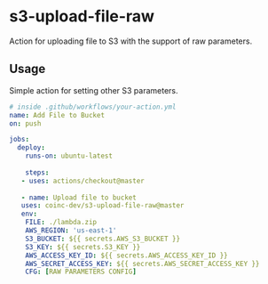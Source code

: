 # s3-upload-file-raw
Action for uploading file to S3 with the support of raw parameters.


## Usage

Simple action for setting other S3 parameters.

```yaml
# inside .github/workflows/your-action.yml
name: Add File to Bucket
on: push

jobs:
  deploy:
    runs-on: ubuntu-latest
    
    steps:
   - uses: actions/checkout@master
   
   - name: Upload file to bucket
   uses: coinc-dev/s3-upload-file-raw@master
   env:
    FILE: ./lambda.zip
    AWS_REGION: 'us-east-1'
    S3_BUCKET: ${{ secrets.AWS_S3_BUCKET }}
    S3_KEY: ${{ secrets.S3_KEY }}
    AWS_ACCESS_KEY_ID: ${{ secrets.AWS_ACCESS_KEY_ID }}
    AWS_SECRET_ACCESS_KEY: ${{ secrets.AWS_SECRET_ACCESS_KEY }}
    CFG: [RAW PARAMETERS CONFIG]
```
